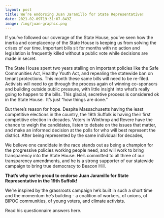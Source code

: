 ```yaml
---
layout: post
title: We’re endorsing Juan Jaramillo for State Representative!
date: 2021-02-09T19:31:07.843Z
image: /img/juan-graphic.png
---
```

If you’ve followed our coverage of the State House, you’ve seen how the inertia and complacency of the State House is keeping us from solving the crises of our time. Important bills sit for months with no action and legislation is frequently killed without a public vote while decisions are made in secret.

The State House spent two years stalling on important policies like the Safe Communities Act, Healthy Youth Act, and repealing the statewide ban on tenant protections. This month these same bills will need to be re-filed. Activists will need to go through the process again of winning co-sponsors and building outside public pressure, with little insight into what’s really going to happen to the bills. This glacial, secretive process is considered ok in the State House.  It’s just “how things are done.” 

But there’s reason for hope. Despite Massachusetts having the least competitive elections in the country, the 19th Suffolk is having their first competitive election in decades. Voters in Winthrop and Revere have the chance to weigh the candidates, listen to debate on the issues that matter, and make an informed decision at the polls for who will best represent the district. After being represented by the same individual for decades, 

We believe one candidate in the race stands out as being a champion for the progressive policies working people need, and will work to bring transparency into the State House. He’s committed to all three of our transparency amendments, and he is a strong supporter of our statewide campaign to bring true democracy to Beacon Hill.

**That’s why we’re proud to endorse Juan Jaramillo for State Representative in the 19th Suffolk!** 

We’re inspired by the grassroots campaign he’s built in such a short time and the momentum he’s building - a coalition of workers, of unions, of BIPOC communities, of young voters, and climate activists.

Read his questionnaire answers here.